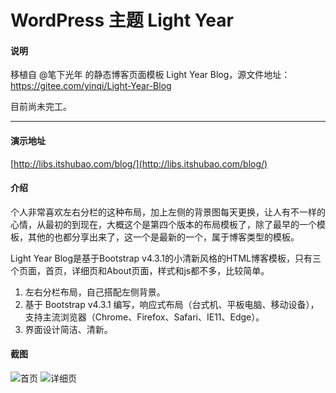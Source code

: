 # WordPress 主题 Light Year

#### 说明

移植自 @笔下光年 的静态博客页面模板 Light Year Blog，源文件地址： https://gitee.com/yinqi/Light-Year-Blog

目前尚未完工。

---

#### 演示地址

[http://libs.itshubao.com/blog/](http://libs.itshubao.com/blog/)

#### 介绍

个人非常喜欢左右分栏的这种布局，加上左侧的背景图每天更换，让人有不一样的心情，从最初的到现在，大概这个是第四个版本的布局模板了，除了最早的一个模板，其他的也都分享出来了，这一个是最新的一个，属于博客类型的模板。

Light Year Blog是基于Bootstrap v4.3.1的小清新风格的HTML博客模板，只有三个页面，首页，详细页和About页面，样式和js都不多，比较简单。

1. 左右分栏布局，自己搭配左侧背景。
1. 基于 Bootstrap v4.3.1 编写，响应式布局（台式机、平板电脑、移动设备），支持主流浏览器（Chrome、Firefox、Safari、IE11、Edge）。
1. 界面设计简洁、清新。


#### 截图
![首页](https://images.gitee.com/uploads/images/2019/1103/214027_5dc5b629_82992.jpeg "未命名-1.jpg")
![详细页](https://images.gitee.com/uploads/images/2019/1103/214045_d7f79cef_82992.jpeg "笔下光年的博客.jpg")